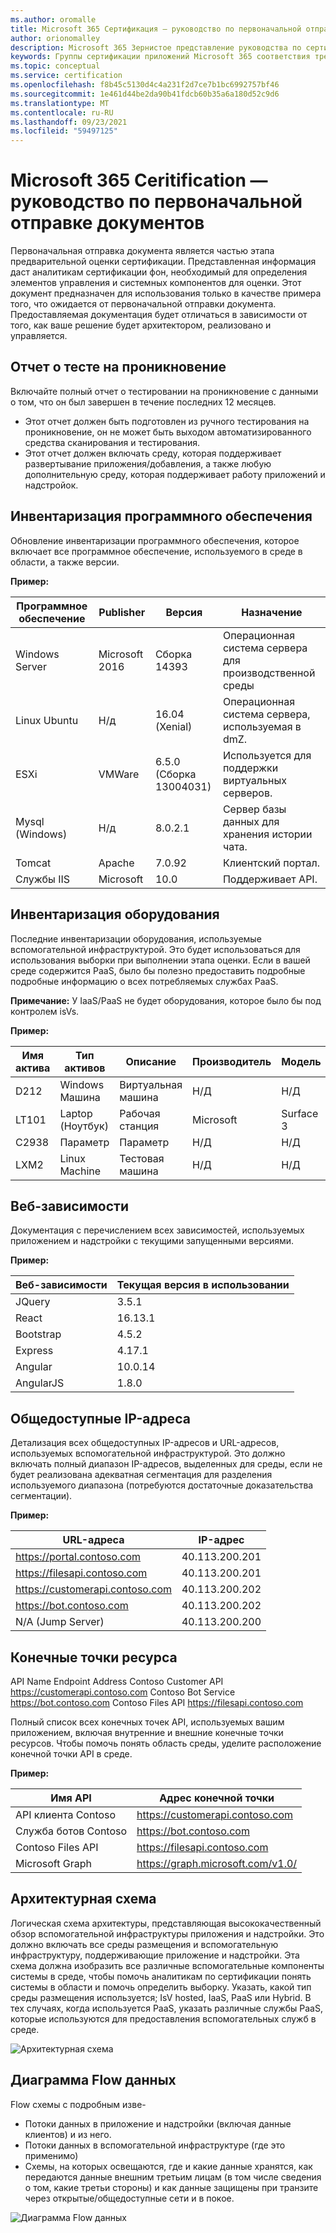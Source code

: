 ```yaml
---
ms.author: oromalle
title: Microsoft 365 Сертификация — руководство по первоначальной отправке документов
author: orionomalley
description: Microsoft 365 Зернистое представление руководства по сертификации
keywords: Группы сертификации приложений Microsoft 365 соответствия требованиям безопасности m365 первоначальной отправки документов
ms.topic: conceptual
ms.service: certification
ms.openlocfilehash: f8b45c5130d4c4a231f2d7ce7b1bc6992757bf46
ms.sourcegitcommit: 1e461d44be2da90b41fdcb60b35a6a180d52c9d6
ms.translationtype: MT
ms.contentlocale: ru-RU
ms.lasthandoff: 09/23/2021
ms.locfileid: "59497125"
---
```

# <a name="microsoft-365-ceritification---initial-document-submission-guide"></a>Microsoft 365 Ceritification — руководство по первоначальной отправке документов

Первоначальная отправка документа является частью этапа предварительной оценки сертификации. Представленная информация даст аналитикам сертификации фон, необходимый для определения элементов управления и системных компонентов для оценки. Этот документ предназначен для использования только в качестве примера того, что ожидается от первоначальной отправки документа. Предоставляемая документация будет отличаться в зависимости от того, как ваше решение будет архитектором, реализовано и управляется.

## <a name="penetration-test-report"></a>Отчет о тесте на проникновение

Включайте полный отчет о тестировании на проникновение с данными о том, что он был завершен в течение последних 12 месяцев. 
-   Этот отчет должен быть подготовлен из ручного тестирования на проникновение, он не может быть выходом автоматизированного средства сканирования и тестирования.
-   Этот отчет должен включать среду, которая поддерживает развертывание приложения/добавления, а также любую дополнительную среду, которая поддерживает работу приложений и надстройок.


## <a name="software-inventory"></a>Инвентаризация программного обеспечения

Обновление инвентаризации программного обеспечения, которое включает все программное обеспечение, используемого в среде в области, а также версии.

**Пример:**

|Программное обеспечение|  Publisher|  Версия|     Назначение|
|-|-|-|-|
|Windows Server|    Microsoft 2016 | Сборка 14393| Операционная система сервера для производственной среды|.
|Linux Ubuntu|  Н/д|    16.04 (Xenial)| Операционная система сервера, используемая в dmZ.|
|ESXi|  VMWare| 6.5.0 (Сборка 13004031)| Используется для поддержки виртуальных серверов.|
|Mysql (Windows)|   Н/д|    8.0.2.1|    Сервер базы данных для хранения истории чата.|
|Tomcat|        Apache| 7.0.92| Клиентский портал.|
|Службы IIS|   Microsoft|  10.0|   Поддерживает API.|


## <a name="hardware-inventory"></a>Инвентаризация оборудования

Последние инвентаризации оборудования, используемые вспомогательной инфраструктурой. Это будет использоваться для использования выборки при выполнении этапа оценки. Если в вашей среде содержится PaaS, было бы полезно предоставить подробные подробные информацию о всех потребляемых службах PaaS.

**Примечание:** У IaaS/PaaS не будет оборудования, которое было бы под контролем isVs.  

**Пример:**

|Имя актива|    Тип активов| Описание|    Производитель|   Модель|
|-|-|-|-|-|
|D212|  Windows  Машина|   Виртуальная машина|    Н/Д| Н/Д|
|LT101| Laptop (Ноутбук)| Рабочая станция|    Microsoft|  Surface 3|
|C2938| Параметр| Параметр|Н/Д|Н/Д|     
|LXM2|  Linux Machine|  Тестовая машина|Н/Д|Н/Д|       


## <a name="web-dependencies"></a>Веб-зависимости

Документация с перечислением всех зависимостей, используемых приложением и надстройки с текущими запущенными версиями.

**Пример:**

|Веб-зависимости|  Текущая версия в использовании|
|-|-|
|JQuery|    3.5.1|
|React| 16.13.1|
|Bootstrap| 4.5.2|
|Express|   4.17.1|
|Angular|   10.0.14|
|AngularJS| 1.8.0|


## <a name="public-ip-addresses"></a>Общедоступные IP-адреса

Детализация всех общедоступных IP-адресов и URL-адресов, используемых вспомогательной инфраструктурой. Это должно включать полный диапазон IP-адресов, выделенных для среды, если не будет реализована адекватная сегментация для разделения используемого диапазона (потребуются достаточные доказательства сегментации).

**Пример:**

|URL-адреса|  IP-адрес|
|-|-|
|https://portal.contoso.com |40.113.200.201 |
|https://filesapi.contoso.com|  40.113.200.201|
|https://customerapi.contoso.com|   40.113.200.202|
|https://bot.contoso.com|   40.113.200.202|
|N/A (Jump Server)| 40.113.200.200|


## <a name="resource-endpoints"></a>Конечные точки ресурса

API Name Endpoint Address Contoso Customer API    https://customerapi.contoso.com Contoso Bot Service https://bot.contoso.com Contoso Files API   https://filesapi.contoso.com

Полный список всех конечных точек API, используемых вашим приложением, включая внутренние и внешние конечные точки ресурсов. Чтобы помочь понять область среды, уделите расположение конечной точки API в среде.

**Пример:**

|Имя API|  Адрес конечной точки|
|-|-|
|API клиента Contoso|  https://customerapi.contoso.com|
|Служба ботов Contoso|   https://bot.contoso.com|
|Contoso Files API| https://filesapi.contoso.com|
|Microsoft Graph| https://graph.microsoft.com/v1.0/|


## <a name="architectural-diagram"></a>Архитектурная схема

Логическая схема архитектуры, представляющая высококачественный обзор вспомогательной инфраструктуры приложения и надстройки. Это должно включать все среды размещения и вспомогательную инфраструктуру, поддерживающие приложение и надстройки. Эта схема должна изобразить все различные вспомогательные компоненты системы в среде, чтобы помочь аналитикам по сертификации понять системы в области и помочь определить выборку. Указать, какой тип среды размещения используется; IsV hosted, IaaS, PaaS или Hybrid. В тех случаях, когда используется PaaS, указать различные службы PaaS, которые используются для предоставления вспомогательных служб в среде.

![Архитектурная схема](../media/Architecturaldiagram.png)

## <a name="data-flow-diagram"></a>Диаграмма Flow данных

Flow схемы с подробным изве-
-   Потоки данных в приложение и надстройки (включая данные клиентов) и из него.
-   Потоки данных в вспомогательной инфраструктуре (где это применимо)
-   Схемы, на которых освещаются, где и какие данные хранятся, как передаются данные внешним третьим лицам (в том числе сведения о том, какие третьи стороны) и как данные защищены при транзите через открытые/общедоступные сети и в покое.

![Диаграмма Flow данных](../media/Dataflowdiagram.png)



